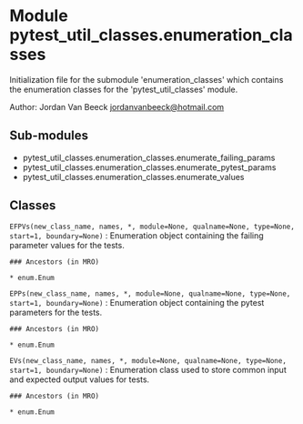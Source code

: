 Module pytest_util_classes.enumeration_classes
==============================================
Initialization file for the submodule 'enumeration_classes' which contains the enumeration classes for the 'pytest_util_classes' module.

Author: Jordan Van Beeck <jordanvanbeeck@hotmail.com>

Sub-modules
-----------
* pytest_util_classes.enumeration_classes.enumerate_failing_params
* pytest_util_classes.enumeration_classes.enumerate_pytest_params
* pytest_util_classes.enumeration_classes.enumerate_values

Classes
-------

`EFPVs(new_class_name, names, *, module=None, qualname=None, type=None, start=1, boundary=None)`
:   Enumeration object containing the failing parameter values for the tests.

    ### Ancestors (in MRO)

    * enum.Enum

`EPPs(new_class_name, names, *, module=None, qualname=None, type=None, start=1, boundary=None)`
:   Enumeration object containing the pytest parameters for the tests.

    ### Ancestors (in MRO)

    * enum.Enum

`EVs(new_class_name, names, *, module=None, qualname=None, type=None, start=1, boundary=None)`
:   Enumeration class used to store common input
    and expected output values for tests.

    ### Ancestors (in MRO)

    * enum.Enum